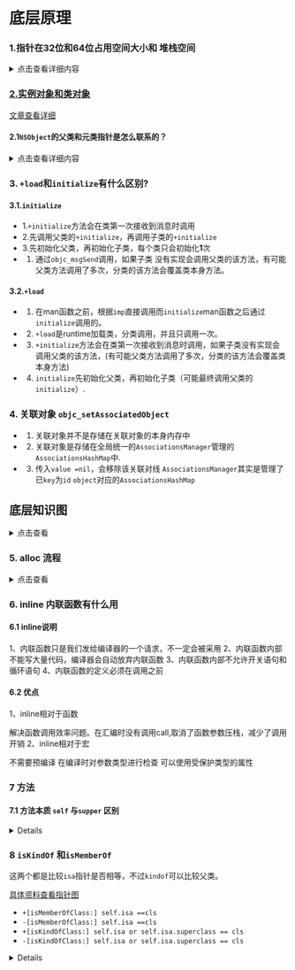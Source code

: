 # 底层原理
### 1.指针在32位和64位占用空间大小和 堆栈空间

<details>
  <summary>点击查看详细内容</summary>
  
**指针在32位是4字节，在64位是8字节**

[具体思路看blog](https://juejin.cn/post/6844903877960024077)

```
int main(int argc, const char * argv[]) {
	@autoreleasepool {
	    // insert code here...
		NSObject *obj=[[NSObject alloc]init];
		//获得NSobject对象实例大小
		size_t size = class_getInstanceSize(obj.class);
		//获取NSObjet指针的指向的内存大小
		//需要导入：#import <malloc/malloc.h>
		size_t size2 = malloc_size((__bridge const void *)(obj));
		NSLog(@"size:%zu size2:%zu",size,size2);
	}
	return 0;
}

// size:8 size2:16


@interface Person : NSObject
{
	@public
	int _age;//4bytes
	int _age2;//4bytes
}
@property (nonatomic,assign) int level; //4字节
@end
@implementation Person
@end

// 占用空间32字节，三个成员变量和一个指针 4+4+4+8=20,内存对齐是16的倍数，最终是32位，这32位，前20位存储了数据，后12位是默认的`0x000`.


```
> 指针是8字节，指针指向的的内存大小为16字节.
> 实例对象其实是结构体，占用的内存是16的倍数，最少是16，由于内存对齐，实际使用的内存为M,则实际分配内存为(M%16+M/16)*16。实例对象的大小不受方法影响，受实例变量影响。
>
 
#### 1.堆栈存储数据区分
 
 ```
 
// 带有const/static 存储在全局区(常量区)包含字符串 int 其他类型
	/// const_name: 0x00007ffee79410a8
	///const_name2: 0x00007ffee79410a0
	const NSString * const_name = @"我是长来那个";
	const NSString * const_name2 = @"我是长来那个2";

	/// 数据区和常量区挨着,地址是从高到底
	/// age: 0x00007ffee794109c
	///age2: 0x00007ffee7941098
	int age = 20;
	int age2 = 20;

	// name 存储在栈上 先进先出 自动销毁
	// name: 0x00007ffee048ac40 地址从高到底
	//name2: 0x00007ffee048ac38
	NSString *name = [NSString stringWithFormat:@"我存储在栈上%d",age];
	NSString *name2 = [NSString stringWithFormat:@"我存储在栈上%d",age];

	/// 带有alloc 一般是对象都是存储在堆上，由开发者管理。
	/// [po &p] 0x00007ffee048ac30 ,
	/// p指针存储在栈上，但是指向的数据地址存储在堆上。
	/// p在栈上地址是：0x00007ffee048ac30。指向的地址在堆上，是：0x000000010f778a40
	/// 0x0000000400000003:是age和level的值
	/// 0x000000010f777108: 是name的地址，在常量区
	/// 0x0000600002c28000： 是address的地址
	///[isa,age(4字节),level(4字节)]
	///[name(8字节),address(8字节)]
	///[p地址(8字节),obj地址(8字节)]
	/// 0x600000960000: 0x000000010f778a40 0x0000000400000003
	/// 0x600000960010: 0x000000010f777108 0x0000600002c28000
 	/// 0x600000960020: 0x0000600000960000 0x0000600000520010
	Person * p =[Person new];
	p.age = 3;
	p.level=4;
	/// 常量字符串 name的地址：0x000000010d47d100
	p.name = @"老王";
	p.name = @"老王1";
	p.name = @"老王2";
	// address:  		0x0000600001d00980  address是变量，存储在堆上
	p.address = [NSString stringWithFormat:@"上海闵行区人民广场西南角100号上海闵行区人民广场西南角100号102%d",age];
	p.next = p;		//  0x0000600001949da0 指向自己形成一个环。
	// obj栈上地址是：0x00007ffee048ac28 数据存储在指向的堆区域
	NSObject *obj = [[NSObject alloc]init];
	p.obj = obj;
	// obj2栈上地址是：0x00007ffee048ac20 数据存储在指向的堆区域
	NSObject *obj2 = [[NSObject alloc]init];
	p.obj = obj2;
	 
 ```
 
> **	 age 在数据区,const_name 在全局区，p和obj在堆上，p.address也是在堆上。**
>	**p.name 在全局区，因为是固定的字符串。p.age,p.level只存储值，不存储指针，在栈上。**
 
 ![](media/16123231428938.jpg)


</details>

### <a href="#1">2.实例对象和类对象</a>


[文章查看详细](https://juejin.cn/post/6844903878656262151)

#### 2.1`NSObject`的父类和元类指针是怎么联系的？


<details>
  <summary>点击查看详细内容</summary>
  
![](./media/16122528453841.jpg)


![](./media/16122530346072.jpg)


#### 2.2.对象的isa指向哪里？

- 1. `instance`对象的`isa`指向`class`对象
- 2.`class`对象的`isa`指向`meta-class`对象
- 3.`meta-class`对象的`isa`指向基类的`meta-class`对象
- 4.`class`和`meta-class`的内存结构一样的，只是值不一样

#### 2.3.OC的类信息存放在哪里？

- 1.对象方法、属性、成员变量、协议信息存放在`class`对象中
- 2.类方法存放在`meta-class`对象中
- 3.成员变量具体值存放在`instance`对象中

</details>


### 3. `+load`和`initialize`有什么区别?
#### 3.1.`initialize`
- 1.`+initialize`方法会在类第一次接收到消息时调用
- 2.先调用父类的`+initialize`，再调用子类的`+initialize`
- 3.先初始化父类，再初始化子类，每个类只会初始化**1**次
- 1. 通过`objc_msgSend`调用，如果子类 没有实现会调用父类的该方法，有可能父类方法调用了多次，分类的该方法会覆盖类本身方法。

#### 3.2.`+load`
- 1. 在man函数之前，根据`imp`直接调用而`initialize`man函数之后通过`initialize`调用的。
- 2. `+load`是runtime加载类，分类调用，并且只调用一次。
- 3. `+initialize`方法会在类第一次接收到消息时调用，如果子类没有实现会调用父类的该方法，(有可能父类方法调用了多次，分类的该方法会覆盖类本身方法)
- 4. `initialize`先初始化父类，再初始化子类（可能最终调用父类的`initialize`）.


### 4. 关联对象 `objc_setAssociatedObject`
- 1. 关联对象并不是存储在关联对象的本身内存中
- 2. 关联对象是存储在全局统一的`AssociationsManager`管理的`AssociationsHashMap`中.
- 3. 传入`value =nil`，会移除该关联对线 `AssociationsManager`其实是管理了已`key`为`id` `object`对应的`AssociationsHashMap`







## 底层知识图


<details>
<summary>点击查看</summary>

![大师班第五天课程笔记](media/%E5%A4%A7%E5%B8%88%E7%8F%AD%E7%AC%AC%E4%BA%94%E5%A4%A9%E8%AF%BE%E7%A8%8B%E7%AC%94%E8%AE%B0.png)

</details>


### 5. alloc 流程
<details>
<summary>点击查看</summary>


![alloc流程图](media/alloc%E6%B5%81%E7%A8%8B%E5%9B%BE.png)

</details>

### 6. inline 内联函数有什么用


#### 6.1 inline说明
1、内联函数只是我们发给编译器的一个请求，不一定会被采用
2、内联函数内部不能写大量代码，编译器会自动放弃内联函数
3、内联函数内部不允许开关语句和循环语句
4、内联函数的定义必须在调用之前

#### 6.2 优点
1、inline相对于函数

解决函数调用效率问题。在汇编时没有调用call,取消了函数参数压栈，减少了调用开销
2、inline相对于宏

不需要预编译
在编译时对参数类型进行检查
可以使用受保护类型的属性


### 7 方法
#### 7.1 方法本质 `self` 与`supper` 区别

<details>

```

LGStudent *s = [LGStudent new];
[s sayCode];
// 方法调用底层编译
// 方法的本质: 消息 : 消息接受者 消息编号 ....参数 (消息体)
objc_msgSend(s, sel_registerName("sayCode"));
    
// 类方法编译底层
//        id cls = [LGStudent class];
//        void *pointA = &cls;
//        [(__bridge id)pointA sayNB];
objc_msgSend(objc_getClass("LGStudent"), sel_registerName("sayNB"));

// 向父类发消息(对象方法)
struct objc_super lgSuper;
lgSuper.receiver = s;
lgSuper.super_class = [LGPerson class];
objc_msgSendSuper(&lgSuper, @selector(sayHello));

//向父类发消息(类方法)
struct objc_super myClassSuper;
myClassSuper.receiver = [s class];
myClassSuper.super_class = class_getSuperclass(object_getClass([s class]));// 元类
objc_msgSendSuper(&myClassSuper, sel_registerName("sayNB"));
```

</details>





### 8 `isKindOf` 和`isMemberOf`


 这两个都是比较`isa`指针是否相等，不过`kindof`可以比较父类。
 
[具体资料查看指针图](#1)
 
- `+[isMemberOfClass:] self.isa ==cls`
- `-[isMemberOfClass:] self.isa ==cls`
- `+[isKindOfClass:] self.isa or self.isa.superclass == cls`
- `-[isKindOfClass:] self.isa or self.isa.superclass == cls`


<details>



```
// 类方法
// 1 0 0 0
BOOL re1 = [(id)[NSObject class] isKindOfClass:[NSObject class]];       // 1
BOOL re2 = [(id)[NSObject class] isMemberOfClass:[NSObject class]];     // 0
BOOL re3 = [(id)[FYPerson class] isKindOfClass:[FYPerson class]];       // 0
BOOL re4 = [(id)[FYPerson class] isMemberOfClass:[FYPerson class]];     // 0
NSLog(@" re1 :%hhd\n re2 :%hhd\n re3 :%hhd\n re4 :%hhd\n",re1,re2,re3,re4);

// 实例方法
// 1 1 1 0
// 对象是否是 class的类或子类
BOOL re5 = [(id)[NSObject alloc] isKindOfClass:[NSObject class]];       // 1
// self.class==class
BOOL re6 = [(id)[NSObject alloc] isMemberOfClass:[NSObject class]];     // 1
BOOL re7 = [(id)[FYPerson alloc] isKindOfClass:[NSObject class]];       // 1
BOOL re8 = [(id)[FYPerson alloc] isMemberOfClass:[NSObject class]];     // 0
NSLog(@" re5 :%hhd\n re6 :%hhd\n re7 :%hhd\n re8 :%hhd\n",re5,re6,re7,re8);
		
	/*
//类对象指向元类，比较元类和当前类是否相同
+ (BOOL)isMemberOfClass:(Class)cls {
   return self->ISA() == cls;
}
// 比较当前类是否和clas 相等
- (BOOL)isMemberOfClass:(Class)cls {
   return [self class] == cls;
}
// 当前类是否是cls或者cls的子类
+ (BOOL)isKindOfClass:(Class)cls {
   for (Class tcls = self->ISA(); tcls; tcls = tcls->getSuperclass()) {
	   if (tcls == cls) return YES;
   }
   return NO;
}
// 比较[self class] || [self superclass] == cls
- (BOOL)isKindOfClass:(Class)cls {
   for (Class tcls = [self class]; tcls; tcls = tcls->getSuperclass()) {
	   if (tcls == cls) return YES;
   }
   return NO;
}
	 
	 */
```

</details>